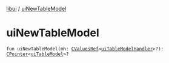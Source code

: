 [libui](index.md) / [uiNewTableModel](./ui-new-table-model.md)

# uiNewTableModel

`fun uiNewTableModel(mh: `[`CValuesRef`](../kotlinx.cinterop/-c-values-ref/index.md)`<`[`uiTableModelHandler`](ui-table-model-handler/index.md)`>?): `[`CPointer`](../kotlinx.cinterop/-c-pointer/index.md)`<`[`uiTableModel`](ui-table-model.md)`>?`